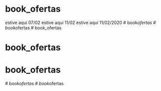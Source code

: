 # book_ofertas
 
estive aqui 07/02
estive aqui 11/02
estive aqui 11/02/2020
#   b o o k _ o f e r t a s  
 #   b o o k _ o f e r t a s  
 # book_ofertas
# book_ofertas
# book_ofertas
#   b o o k _ o f e r t a s  
 #   b o o k _ o f e r t a s  
 